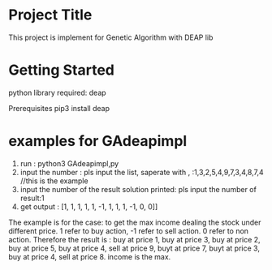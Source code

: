 # Project Title
This project is implement for Genetic Algorithm with DEAP lib

# Getting Started
python library required: deap

Prerequisites
pip3 install deap

# examples for GAdeapimpl
1. run : 
  python3 GAdeapimpl,py
2. input the number : 
  pls input the list, saperate with , :1,3,2,5,4,9,7,3,4,8,7,4  //this is the example
3. input the number of the result solution printed: 
  pls input the number of result:1
4. get output : 
  [1, 1, 1, 1, 1, -1, 1, 1, 1, -1, 0, 0]]
  
 The example is for the case: to get the max income dealing the stock under different price.
 1 refer to buy action, -1 refer to sell action. 0 refer to non action.
 Therefore the result is : 
  buy at price 1, buy at price 3, buy at price 2, buy at price 5, buy at price 4,
  sell at price 9,
  buyt at price 7, buyt at price 3, buy at price 4, 
  sell at price 8.
  income is the max.

 
 
 
